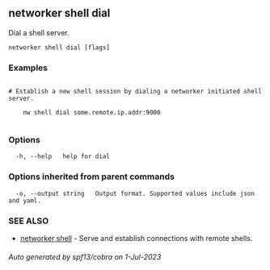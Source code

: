 ## networker shell dial

Dial a shell server.

```
networker shell dial [flags]
```

### Examples

```

# Establish a new shell session by dialing a networker initiated shell server.

	nw shell dial some.remote.ip.addr:9000


```

### Options

```
  -h, --help   help for dial
```

### Options inherited from parent commands

```
  -o, --output string   Output format. Supported values include json and yaml.
```

### SEE ALSO

* [networker shell](networker_shell.md)	 - Serve and establish connections with remote shells.

###### Auto generated by spf13/cobra on 1-Jul-2023
